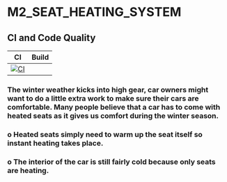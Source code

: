 # M2_SEAT_HEATING_SYSTEM
## CI and Code Quality
| CI | Build |
| -- | ----- |
|[![CI](https://github.com/LokeshChahare/M2_Seat_Heating_System/actions/workflows/main.yml/badge.svg)](https://github.com/LokeshChahare/M2_Seat_Heating_System/actions/workflows/main.yml) |  |
### The winter weather kicks into high gear, car owners might want to do a little extra work to make sure their cars are comfortable. Many people believe that a car has to come with heated seats as it gives us comfort during the winter season.
### o Heated seats simply need to warm up the seat itself so instant heating takes place.
### o The interior of the car is still fairly cold because only seats are heating.

